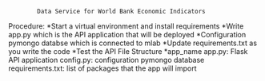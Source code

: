             Data Service for World Bank Economic Indicators
Procedure:
  *Start a virtual environment and install requirements
  *Write app.py which is the API application that will be deployed
  *Configuration pymongo databse which is connected to mlab
  *Update requirements.txt as you write the code
  *Test the API
File Structure
  *app_name
    app.py: Flask API application
    config.py: configuration pymongo database
    requirements.txt: list of packages that the app will import
